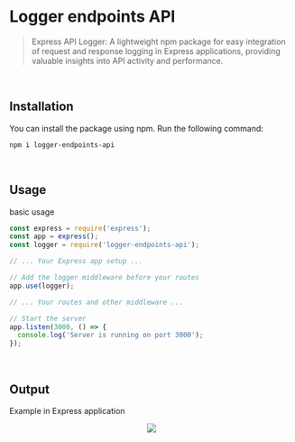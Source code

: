 # Logger endpoints API
> Express API Logger: A lightweight npm package for easy integration of request and response logging in Express applications, providing valuable insights into API activity and performance.

<br>

## Installation
You can install the package using npm. Run the following command:

```
npm i logger-endpoints-api
```

<br>

## Usage
basic usage

```js
const express = require('express');
const app = express();
const logger = require('logger-endpoints-api');

// ... Your Express app setup ...

// Add the logger middleware before your routes
app.use(logger);

// ... Your routes and other middleware ...

// Start the server
app.listen(3000, () => {
  console.log('Server is running on port 3000');
});
```

<br>

## Output
Example in Express application

<p align="center">
<img src="https://github.com/PedroFnseca/logger-endpoints-api/assets/97262778/4d4f22a9-29fa-412c-a4ed-2734cb1e6ddf">
</p>

